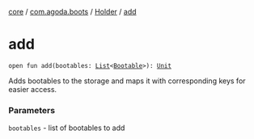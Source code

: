 [core](../../index.md) / [com.agoda.boots](../index.md) / [Holder](index.md) / [add](./add.md)

# add

`open fun add(bootables: `[`List`](https://kotlinlang.org/api/latest/jvm/stdlib/kotlin.collections/-list/index.html)`<`[`Bootable`](../-bootable/index.md)`>): `[`Unit`](https://kotlinlang.org/api/latest/jvm/stdlib/kotlin/-unit/index.html)

Adds bootables to the storage and maps it with corresponding keys for
easier access.

### Parameters

`bootables` - list of bootables to add